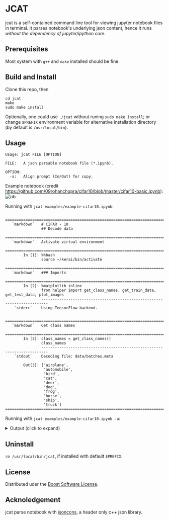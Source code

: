 # JCAT

jcat is a self-contained command line tool for viewing jupyter notebook files in terminal. It parses notebook's underlying json content, hence it runs *without the dependency of jupyter/ipython core*.

## Prerequisites

Most system with `g++` and `make` installed should be fine.

## Build and Install

Clone this repo, then
```
cd jcat
make
sudo make install
```
Optionally, one could use `./jcat` without runing `sudo make install`; or change `$PREFIX` environment variable for alternative installation directory (by default is `/usr/local/bin`).

## Usage

```
Usage: jcat FILE [OPTION]

FILE:	A json parsable notebook file (*.ipynb).

OPTION:
  -a:	Align prompt (In/Out) for copy.
```

Example notebook (credit https://github.com/09rohanchopra/cifar10/blob/master/cifar10-basic.ipynb):
![nb](https://user-images.githubusercontent.com/23008175/83876521-91f03800-a76b-11ea-8269-28f864e1394a.png)


Running with `jcat examples/example-cifar10.ipynb`:

```
                =========================================================================
   `markdown`   # CIFAR - 10 
                ## Decode data
                =========================================================================
   `markdown`   Activate virtual environment
                =========================================================================
        In [1]: %%bash
                source ~/kerai/bin/activate
                =========================================================================
   `markdown`   ### Imports
                =========================================================================
        In [2]: %matplotlib inline
                from helper import get_class_names, get_train_data, get_test_data, plot_images
                -------------------------------------------------------------------------
    `stderr`    Using TensorFlow backend.

                =========================================================================
   `markdown`   Get class names
                =========================================================================
        In [3]: class_names = get_class_names()
                class_names
                -------------------------------------------------------------------------
    `stdout`    Decoding file: data/batches.meta

        Out[3]: ['airplane',
                 'automobile',
                 'bird',
                 'cat',
                 'deer',
                 'dog',
                 'frog',
                 'horse',
                 'ship',
                 'truck']
=========================================================================
```

Running with `jcat examples/example-cifar10.ipynb -a`:
<details>
    <summary> Output (click to expand)</summary>

```
=========================================================================
# `markdown`
# CIFAR - 10 
## Decode data
=========================================================================
# `markdown`
Activate virtual environment
=========================================================================
# In [1]: 
%%bash
source ~/kerai/bin/activate
=========================================================================
# `markdown`
### Imports
=========================================================================
# In [2]: 
%matplotlib inline
from helper import get_class_names, get_train_data, get_test_data, plot_images
-------------------------------------------------------------------------
# `stderr`
Using TensorFlow backend.

=========================================================================
# `markdown`
Get class names
=========================================================================
# In [3]: 
class_names = get_class_names()
class_names
-------------------------------------------------------------------------
# `stdout`
Decoding file: data/batches.meta

# Out[3]: 
['airplane',
 'automobile',
 'bird',
 'cat',
 'deer',
 'dog',
 'frog',
 'horse',
 'ship',
 'truck']
=========================================================================
```
</details>


## Uninstall

`rm /usr/local/bin/jcat`, if installed with default `$PREFIX`.

## License

Distributed uder the [Boost Software License](http://www.boost.org/users/license.html). 

## Acknoledgement

jcat parse notebook with [jsoncons](https://github.com/danielaparker/jsoncons), a header only c++ json library.
